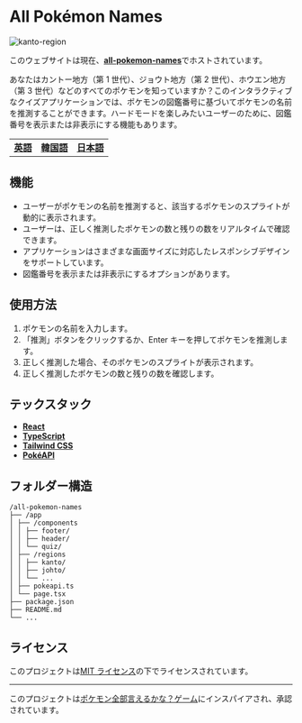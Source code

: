 # All Pokémon Names

![kanto-region](https://i.imgur.com/GaJMmXl.png)

このウェブサイトは現在、[**all-pokemon-names**](https://all-pokemon-names.vercel.app/)でホストされています。

あなたはカントー地方（第 1 世代）、ジョウト地方（第 2 世代）、ホウエン地方（第 3 世代）などのすべてのポケモンを知っていますか？このインタラクティブなクイズアプリケーションでは、ポケモンの図鑑番号に基づいてポケモンの名前を推測することができます。ハードモードを楽しみたいユーザーのために、図鑑番号を表示または非表示にする機能もあります。

|                        |                                  |                                  |
| ---------------------- | -------------------------------- | -------------------------------- |
| [**英語**](/README.md) | [**韓国語**](/docs/README_ko.md) | [**日本語**](/docs/README_jp.md) |

## 機能

- ユーザーがポケモンの名前を推測すると、該当するポケモンのスプライトが動的に表示されます。
- ユーザーは、正しく推測したポケモンの数と残りの数をリアルタイムで確認できます。
- アプリケーションはさまざまな画面サイズに対応したレスポンシブデザインをサポートしています。
- 図鑑番号を表示または非表示にするオプションがあります。

## 使用方法

1. ポケモンの名前を入力します。
2. 「推測」ボタンをクリックするか、Enter キーを押してポケモンを推測します。
3. 正しく推測した場合、そのポケモンのスプライトが表示されます。
4. 正しく推測したポケモンの数と残りの数を確認します。

## テックスタック

- [**React**](https://react.dev/)
- [**TypeScript**](https://www.typescriptlang.org/)
- [**Tailwind CSS**](https://tailwindcss.com/)
- [**PokéAPI**](https://pokeapi.co/)

## フォルダー構造

```
/all-pokemon-names
├── /app
│ ├── /components
│ │ ├── footer/
│ │ ├── header/
│ │ └── quiz/
│ ├── /regions
│ │ ├── kanto/
│ │ ├── johto/
│ │ └── ...
│ ├── pokeapi.ts
│ └── page.tsx
├── package.json
├── README.md
└── ...
```

## ライセンス

このプロジェクトは[MIT ライセンス](https://mit-license.org/)の下でライセンスされています。

---

このプロジェクトは[ポケモン全部言えるかな？ゲーム](https://all-pokemon-ierukana.com/)にインスパイアされ、承認されています。
